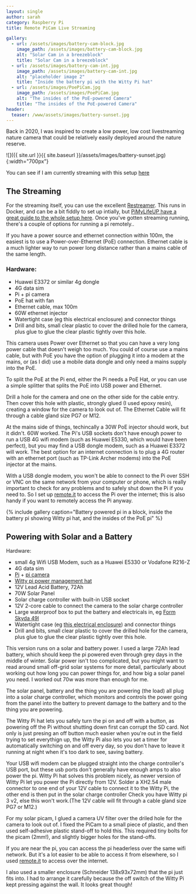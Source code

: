 ```yaml
---
layout: single
author: sarah
category: Raspberry Pi
title: Remote PiCam Live Streaming

gallery:
  - url: /assets/images/battery-cam-block.jpg
    image_path: /assets/images/battery-cam-block.jpg
    alt: "Solar Cam in a breezeblock"
    title: "Solar Cam in a breezeblock"
  - url: /assets/images/battery-cam-int.jpg
    image_path: /assets/images/battery-cam-int.jpg
    alt: "placeholder image 2"
    title: "Inside the battery pi with the Witty Pi hat"
  - url: /assets/images/PoePiCam.jpg
    image_path: /assets/images/PoePiCam.jpg
    alt: "The insides of the PoE-powered Camera"
    title: "The insides of the PoE-powered Camera"
header:
  teaser: /www/assets/images/battery-sunset.jpg
---
```


Back in 2020, I was inspired to create a low power, low cost livestreaming nature camera that could be relatively easily deployed around the nature reserve.

![]({{ site.url }}{{ site.baseurl }}/assets/images/battery-sunset.jpg){:width="700px"} 

 You can see if I am currently streaming with this setup [here](/www/picam/)

## The Streaming

For the streaming itself, you can use the excellent [Restreamer](https://docs.datarhei.com/restreamer/getting-started/quick-start). This runs in Docker, and can be a bit fiddly to set up intially, but [PiMyLifeUP have a great guide to the whole setup here](https://pimylifeup.com/raspberry-pi-restreamer/). Once you've gotten streaming running, there's a couple of options for running a pi remotely..

If you have a power source and ethernet connection within 100m, the easiest is to use a Power-over-Ethernet (PoE) connection. Ethernet cable is a much lighter way to run power long distance rather than a mains cable of the same length.

### Hardware:

*   Huawei E3372 or similar 4g dongle
*   4G data sim
*   Pi + pi camera
*   PoE hat with fan
*   Ethernet cable, max 100m
*   60W ethernet injector
*   Watertight case (eg this electrical enclosure) and connector things
*   Drill and bits, small clear plastic to cover the drilled hole for the camera, plus glue to glue the clear plastic tightly over this hole.

This camera uses Power over Ethernet so that you can have a very long power cable that doesn't weigh too much. You could of course use a mains cable, but with PoE you have the option of plugging it into a modem at the mains, or (as I did) use a mobile data dongle and only need a mains supply into the PoE.

To split the PoE at the Pi end, either the Pi needs a PoE Hat, or you can use a simple splitter that splits the PoE into USB power and Ethernet.

Drill a hole for the camera and one on the other side for the cable entry. Then cover this hole with plastic, strongly glued (I used epoxy resin), creating a window for the camera to look out of. The Ethernet Cable will fit through a cable gland size PG7 or M12.

At the mains side of things, techincally a 30W PoE injector should work, but it didn't. 60W worked. The Pi's USB sockets don't have enough power to run a USB 4G wifi modem (such as Huawei E5330, which would have been perfect), but you may find a USB dongle modem, such as a Huawei E3372 will work. The best option for an internet connection is to plug a 4G router with an ethernet port (such as TP-Link Archer modems) into the PoE injector at the mains.

With a USB dongle modem, you won't be able to connect to the Pi over SSH or VNC on the same network from your computer or phone, which is really important to check for any problems and to safely shut down the Pi if you need to. So I set up [remote.it](https://www.remote.it/) to access the Pi over the internet; this is also handy if you want to remotely access the Pi anyway.

{% include gallery caption="Battery powered pi in a block, inside the battery pi showing Witty pi hat, and the insides of the PoE pi" %}


## Powering with Solar and a Battery

Hardware:

*   small 4g Wifi USB Modem, such as a Huawei E5330 or Vodafone R216-Z
*   4G data sim
*   [Pi](https://www.raspberrypi.org/products/raspberry-pi-4-model-b/) + [pi camera](https://www.raspberrypi.org/products/camera-module-v2/)
*   [Witty pi power management hat](https://www.uugear.com/product/witty-pi-3-realtime-clock-and-power-management-for-raspberry-pi/)
*   12V Lead Acid Battery, 72Ah
*   70W Solar Panel
*   Solar charge controller with built-in USB socket
*   12V 2-core cable to connect the camera to the solar charge controller
*   Large waterproof box to put the battery and electricals in, eg [Form Skyda 49l](https://www.trade-point.co.uk/departments/form-skyda-black-49l-plastic-storage-trunk/3663602763451_TP.prd)
*   Watertight case (eg [this electrical enclosure](https://www.screwfix.com/p/schneider-electric-ip66-weatherproof-outdoor-enclosure-164-x-105-x-192mm/576hv)) and connector things
*   Drill and bits, small clear plastic to cover the drilled hole for the camera, plus glue to glue the clear plastic tightly over this hole.

This version runs on a solar and battery power. I used a large 72Ah lead battery, which should keep the pi powered even through grey days in the middle of winter. Solar power isn't too complicated, but you might want to read around small off-grid solar systems for more detail, particularly about working out how long you can power things for, and how big a solar panel you need. I worked out 70w was more than enough for me.

The solar panel, battery and the thing you are powering (the load) all plug into a solar charge controller, which monitors and controls the power going from the panel into the battery to prevent damage to the battery and to the thing you are powering.

The Witty Pi hat lets you safely turn the pi on and off with a button, as powering off the Pi without shutting down first can corrupt the SD card. Not only is just presing an off button much easier when you're out in the field trying to set everythign up, the Witty Pi also lets you set a timer for automatically switching on and off every day, so you don't have to leave it running at night when it's too dark to see, saving battery.

Your USB wifi modem can be plugged straight into the charge controller's USB port, but these usb ports don't generally have enough amps to also power the pi. Witty Pi hat solves this problem nicely, as newer version of Witty Pi let you power the Pi directly from 12V. Solder a XH2.54 male connector to one end of your 12V cable to connect it to the Witty Pi, the other end is then put in the solar charge controller Check you have Witty pi 3 v2, else this won't work.(The 12V cable will fit through a cable gland size PG7 or M12.)

For my solar picam, I glued a camera UV filter over the driled hole for the camera to look out of. I fixed the PiCam to a small piece of plastic, and then used self-adhesive plastic stand-off to hold this. This required tiny bolts for the picam (2mm!), and slightly bigger holes for the stand-offs.

If you are near the pi, you can access the pi headerless over the same wifi network. But it's a lot easier to be able to access it from elsewhere, so I used [remote.it](https://www.remote.it/) to access over the internet.

I also used a smaller enclosure (Schneider 138x93x72mm) that the pi just fits into. I had to arrange it carefully because the off switch of the Witty Pi kept pressing against the wall. It looks great though!




